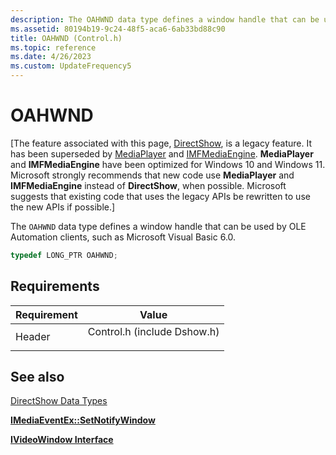```yaml
---
description: The OAHWND data type defines a window handle that can be used by OLE Automation clients, such as Microsoft Visual Basic 6.0.
ms.assetid: 80194b19-9c24-48f5-aca6-6ab33bd88c90
title: OAHWND (Control.h)
ms.topic: reference
ms.date: 4/26/2023
ms.custom: UpdateFrequency5
---
```


# OAHWND

\[The feature associated with this page, [DirectShow](/windows/win32/directshow/directshow), is a legacy feature. It has been superseded by [MediaPlayer](/uwp/api/Windows.Media.Playback.MediaPlayer) and [IMFMediaEngine](/windows/win32/api/mfmediaengine/nn-mfmediaengine-imfmediaengine). **MediaPlayer** and **IMFMediaEngine** have been optimized for Windows 10 and Windows 11. Microsoft strongly recommends that new code use **MediaPlayer** and **IMFMediaEngine** instead of **DirectShow**, when possible. Microsoft suggests that existing code that uses the legacy APIs be rewritten to use the new APIs if possible.\]

The `OAHWND` data type defines a window handle that can be used by OLE Automation clients, such as Microsoft Visual Basic 6.0.


```C++
typedef LONG_PTR OAHWND;
```



## Requirements



| Requirement | Value |
|-------------------|--------------------------------------------------------------------------------------------------------|
| Header<br/> | <dl> <dt>Control.h (include Dshow.h)</dt> </dl> |



## See also

<dl> <dt>

[DirectShow Data Types](directshow-data-types.md)
</dt> <dt>

[**IMediaEventEx::SetNotifyWindow**](/windows/desktop/api/Control/nf-control-imediaeventex-setnotifywindow)
</dt> <dt>

[**IVideoWindow Interface**](/windows/desktop/api/Control/nn-control-ivideowindow)
</dt> </dl>

 

 




